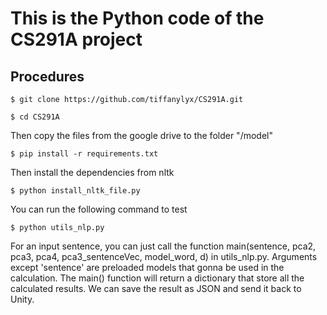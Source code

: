 # This is the Python code of the CS291A project

## Procedures

```
$ git clone https://github.com/tiffanylyx/CS291A.git

$ cd CS291A
```
Then copy the files from the google drive to the folder "/model"

```
$ pip install -r requirements.txt
```
Then install the dependencies from nltk
```
$ python install_nltk_file.py
```
You can run the following command to test
```
$ python utils_nlp.py
```
For an input sentence, you can just call the function main(sentence, pca2, pca3, pca4, pca3_sentenceVec, model_word, d) in utils_nlp.py. Arguments except 'sentence' are preloaded models that gonna be used in the calculation. The main() function will return a dictionary that store all the calculated results. We can save the result as JSON and send it back to Unity.
